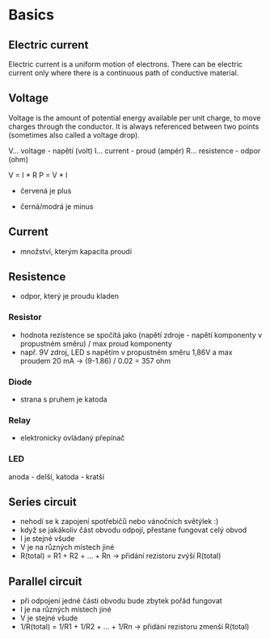 # Basics

## Electric current

Electric current is a uniform motion of electrons. There can be electric current only where there is a continuous path of conductive material.

## Voltage

Voltage is the amount of potential energy available per unit charge, to move charges through the conductor. It is always referenced between two points (sometimes also called a voltage drop).

V... voltage - napětí (volt)
I... current - proud (ampér)
R... resistence - odpor (ohm)

V = I * R
P = V * I


+ červená je plus
- černá/modrá je minus

## Current
* množství, kterým kapacita proudí

## Resistence
* odpor, který je proudu kladen

### Resistor
* hodnota rezistence se spočítá jako 
(napětí zdroje - napětí komponenty v propustném směru) / max proud komponenty
* např. 9V zdroj, LED s napětím v propustném směru 1,86V a max proudem 20 mA -> (9-1.86) / 0.02 = 357 ohm

### Diode
* strana s pruhem je katoda

### Relay
* elektronicky ovládaný přepínač

### LED
anoda - delší, katoda - kratší

## Series circuit
* nehodí se k zapojení spotřebičů nebo vánočních světýlek :)
* když se jakákoliv část obvodu odpojí, přestane fungovat celý obvod
* I je stejné všude
* V je na různých místech jiné
* R(total) = R1 + R2 + ... + Rn -> přidání rezistoru zvýší R(total)

## Parallel circuit
* při odpojení jedné části obvodu bude zbytek pořád fungovat
* I je na různých místech jiné
* V je stejné všude
* 1/R(total) = 1/R1 + 1/R2 + ... + 1/Rn -> přidání rezistoru zmenší R(total)
